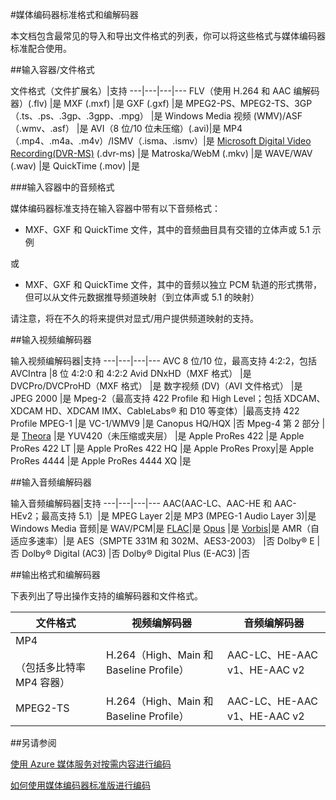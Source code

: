<properties 
	pageTitle="媒体编码器标准格式和编解码器" 
	description="本主题概述 Azure 媒体编码器标准格式和编解码器。" 
	services="media-services" 
	documentationCenter="" 
	authors="juliako,anilmur" 
	manager="dwrede" 
	editor=""/>

<tags
	ms.service="media-services"
	ms.date="04/18/2016"
	wacn.date="06/27/2016"/>

#媒体编码器标准格式和编解码器


本文档包含最常见的导入和导出文件格式的列表，你可以将这些格式与媒体编码器标准配合使用。


##输入容器/文件格式

文件格式（文件扩展名）|支持
---|---|---|---
FLV（使用 H.264 和 AAC 编解码器）(.flv) |是 
MXF (.mxf) |是 
GXF (.gxf) |是 
MPEG2-PS、MPEG2-TS、3GP（.ts、.ps、.3gp、.3gpp、.mpg） |是 
Windows Media 视频 (WMV)/ASF（.wmv、.asf） |是 
AVI（8 位/10 位未压缩）(.avi)|是 
MP4（.mp4、.m4a、.m4v）/ISMV（.isma、.ismv）|是 
[Microsoft Digital Video Recording(DVR-MS)](https://msdn.microsoft.com/zh-cn/library/windows/desktop/dd692984) (.dvr-ms) |是 
Matroska/WebM (.mkv) |是 
WAVE/WAV (.wav) |是 
QuickTime (.mov) |是
 
###输入容器中的音频格式 

媒体编码器标准支持在输入容器中带有以下音频格式：

- MXF、GXF 和 QuickTime 文件，其中的音频曲目具有交错的立体声或 5.1 示例

或

- MXF、GXF 和 QuickTime 文件，其中的音频以独立 PCM 轨道的形式携带，但可以从文件元数据推导频道映射（到立体声或 5.1 的映射）

请注意，将在不久的将来提供对显式/用户提供频道映射的支持。


##输入视频编解码器

输入视频编解码器|支持
---|---|---|---
AVC 8 位/10 位，最高支持 4:2:2，包括 AVCIntra |8 位 4:2:0 和 4:2:2 
Avid DNxHD（MXF 格式） |是 
DVCPro/DVCProHD（MXF 格式） |是 
数字视频 (DV)（AVI 文件格式） |是
JPEG 2000 |是 
Mpeg-2（最高支持 422 Profile 和 High Level；包括 XDCAM、XDCAM HD、XDCAM IMX、CableLabs® 和 D10 等变体）|最高支持 422 Profile 
MPEG-1 |是 
VC-1/WMV9 |是 
Canopus HQ/HQX |否 
Mpeg-4 第 2 部分 |是 
[Theora](https://en.wikipedia.org/wiki/Theora) |是 
YUV420（未压缩或夹层） |是
Apple ProRes 422 |是
Apple ProRes 422 LT |是
Apple ProRes 422 HQ |是
Apple ProRes Proxy|是
Apple ProRes 4444 |是
Apple ProRes 4444 XQ |是



##输入音频编解码器

输入音频编解码器|支持
---|---|---|---
AAC(AAC-LC、AAC-HE 和 AAC-HEv2；最高支持 5.1）|是 
MPEG Layer 2|是 
MP3 (MPEG-1 Audio Layer 3)|是 
Windows Media 音频|是 
WAV/PCM|是 
[FLAC](https://en.wikipedia.org/wiki/FLAC)</a>|是 
[Opus](https://en.wikipedia.org/wiki/Opus_codec) |是 
[Vorbis](https://en.wikipedia.org/wiki/Vorbis)</a>|是 
AMR（自适应多速率）|是
AES（SMPTE 331M 和 302M、AES3-2003） |否 
Dolby® E |否 
Dolby® Digital (AC3) |否 
Dolby® Digital Plus (E-AC3) |否 


##输出格式和编解码器

下表列出了导出操作支持的编解码器和文件格式。


文件格式|视频编解码器|音频编解码器
---|---|---
MP4<br/><br/>（包括多比特率 MP4 容器） |H.264（High、Main 和 Baseline Profile）|AAC-LC、HE-AAC v1、HE-AAC v2 
MPEG2-TS |H.264（High、Main 和 Baseline Profile）|AAC-LC、HE-AAC v1、HE-AAC v2 


##另请参阅

[使用 Azure 媒体服务对按需内容进行编码](/documentation/articles/media-services-encode-asset)

[如何使用媒体编码器标准版进行编码](/documentation/articles/media-services-dotnet-encode-with-media-encoder-standard)

<!---HONumber=Mooncake_0620_2016-->